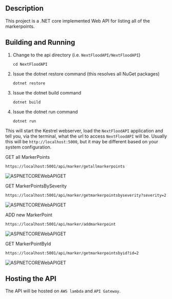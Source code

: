 ## Description
This project is a .NET core implemented Web API for listing all of the markerpoints.

## Building and Running
1. Change to the api directory (i.e. `NextFloodAPI/NextFloodAPI`)

    `cd NextFloodAPI`

2. Issue the dotnet restore command (this resolves all NuGet packages)

    `dotnet restore`

3. Issue the dotnet build command

    `dotnet build`

4. Issue the dotnet run command

    `dotnet run`

  This will start the Kestrel webserver, load the `NextFloodAPI` application and tell you, via the terminal, what the url to access `NextFloodAPI` will be. Usually 
this will be `http://localhost:5000`, but it may be different based on your system configuration.

GET all MarkerPoints

```https://localhost:5001/api/marker/getallmarkerpoints```

![ASPNETCOREWebAPIGET](./.github/getAllMarkers.jpg)

GET MarkerPointsBySeverity

```https://localhost:5001/api/marker/getmarkerpointsbyseverity?severity=2```

![ASPNETCOREWebAPIGET](./.github/markersBySeverity.jpg)

ADD new MarkerPoint

```https://localhost:5001/api/marker/addmarkerpoint```

![ASPNETCOREWebAPIGET](./.github/addNewMarker.jpg)

GET MarkerPointById

```https://localhost:5001/api/marker/getmarkerpointsbyid?id=2```

![ASPNETCOREWebAPIGET](./.github/getMarkerById.jpg)

## Hosting the API

The API will be hosted on `AWS lambda` and `API Gateway`.

